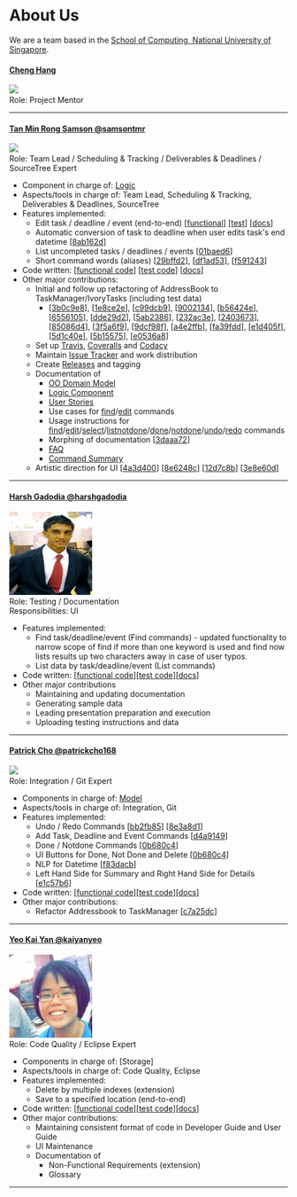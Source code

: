 [comment]: # (@@author A0140060A)
# About Us

We are a team based in the [School of Computing, National University of Singapore](http://www.comp.nus.edu.sg).

#### [Cheng Hang](http://github.com/hang15)
<img src="https://lh4.googleusercontent.com/duO-7EkdPd2BHycqbSzPKOBRfIdplHCKlUOS5Pnpmbk-JBa9Vi5gMjya31LO5w8EQm-iuMcszvlq4NRYc_0eSrHse28Hn-5Kr1OLqrmHXZbD9YDuZk84yIxQTiusCb8_KuIE9Tt-" width="150"><br>
Role: Project Mentor

-----


#### [Tan Min Rong Samson @samsontmr](http://github.com/samsontmr)
<img src="https://scontent-sin6-1.xx.fbcdn.net/v/t1.0-9/12342568_10154947929683084_4939899865158820460_n.jpg?oh=62c43f3e557e8203ec50b7a927d35098&oe=5870CC3A" width="150"><br>
Role: Team Lead / Scheduling & Tracking / Deliverables & Deadlines / SourceTree Expert
* Component in charge of: [Logic](https://github.com/CS2103AUG2016-T14-C3/main/blob/master/docs/DeveloperGuide.md#logic-component)
* Aspects/tools in charge of: Team Lead, Scheduling & Tracking, Deliverables & Deadlines, SourceTree
* Features implemented:
	* Edit task / deadline / event (end-to-end) [[functional](https://github.com/CS2103AUG2016-T14-C3/main/blob/master/collated/main/A0140060A.md#javaseedutaskmanagerlogiccommandseditcommandjava)] [[test](https://github.com/CS2103AUG2016-T14-C3/main/blob/master/collated/test/A0140060A.md#javaguitestseditcommandtestjava)] [[docs](https://github.com/CS2103AUG2016-T14-C3/main/blob/master/collated/docs/A0140060A.md#userguidemd)]
	* Automatic conversion of task to deadline when user edits task's end datetime [[8ab162d](https://github.com/CS2103AUG2016-T14-C3/main/commit/8ab162d851b7ac586fbd415bac0b1154786b66d8)]
	* List uncompleted tasks / deadlines / events [[01baed6](https://github.com/CS2103AUG2016-T14-C3/main/commit/01baed62ad8de68a3a5d4679aff07e58c2e0ec73)]
	* Short command words (aliases) [[29bffd2](https://github.com/CS2103AUG2016-T14-C3/main/commit/29bffd284772f5f9c5bd560e269df70ba2188e6a)], [[df1ad53](https://github.com/CS2103AUG2016-T14-C3/main/commit/df1ad53bc20bfbd5fad6ba9ffb1f914d85029dd9)], [[f591243](https://github.com/CS2103AUG2016-T14-C3/main/commit/f591243679973e4ec7ba96c01f623e47a521b1df)]
* Code written: [[functional code](https://github.com/CS2103AUG2016-T14-C3/main/blob/master/collated/main/A0140060A.md)] [[test code](https://github.com/CS2103AUG2016-T14-C3/main/blob/master/collated/test/A0140060A.md)] [[docs](https://github.com/CS2103AUG2016-T14-C3/main/blob/master/collated/docs/A0140060A.md)]
* Other major contributions:
	* Initial and follow up refactoring of AddressBook to TaskManager/IvoryTasks (including test data)
		* [[3b0c9e8](https://github.com/CS2103AUG2016-T14-C3/main/commit/3b0c9e8b8f039a066137bddf32fde5e484d2e9ec)],  [[1e8ce2e](https://github.com/CS2103AUG2016-T14-C3/main/commit/1e8ce2eb1d473819e3cf7aeaadd8811a6ecfd0b7)],  [[c99dcb9](https://github.com/CS2103AUG2016-T14-C3/main/commit/c99dcb9a52d8b50812dc054c5527ad657602dd0e)], [[9002134](https://github.com/CS2103AUG2016-T14-C3/main/commit/9002134c47c21d3ed71ca60ed26d4270bc3669ba)], [[b56424e](https://github.com/CS2103AUG2016-T14-C3/main/commit/b56424e1369c39fad5485de28c2e7ba518b71b61)], [[6556105](https://github.com/CS2103AUG2016-T14-C3/main/commit/6556105e4c9cadd5b0b715d1a4f7ec7fe64909af)], [[dde29d2](https://github.com/CS2103AUG2016-T14-C3/main/commit/dde29d2d24ffc07e240bed32aa14bfbf1a54d71e)], [[5ab2386](https://github.com/CS2103AUG2016-T14-C3/main/commit/5ab238691ce3bc04438907a18970a31092957a92)], [[232ac3e](https://github.com/CS2103AUG2016-T14-C3/main/commit/232ac3e1829dc9d15ca651d33802db34e068da16)], [[2403673](https://github.com/CS2103AUG2016-T14-C3/main/commit/24036734bcfe7ebdfd65c9cf37cbba805ef09577)], [[85086d4](https://github.com/CS2103AUG2016-T14-C3/main/commit/85086d43772da21ca3c3eb2d4e1fd3c3da7ee3b5)], [[3f5a6f9](https://github.com/CS2103AUG2016-T14-C3/main/commit/3f5a6f9c4d27cac44306c27d3e3907e9319cdaa4)], [[9dcf98f](https://github.com/CS2103AUG2016-T14-C3/main/commit/9dcf98fb8abff35f545a338545c442346b473ba9)], [[a4e2ffb](https://github.com/CS2103AUG2016-T14-C3/main/commit/a4e2ffbe117185bbc852d35ffe47a44b5020018f)], [[fa39fdd](https://github.com/CS2103AUG2016-T14-C3/main/commit/fa39fdda9db072d2a79d60fb84cfbeffe2858d67)], [[e1d405f](https://github.com/CS2103AUG2016-T14-C3/main/commit/e1d405f280ba4c6264137ba6616e394686967f47)], [[5d1c40e](https://github.com/CS2103AUG2016-T14-C3/main/commit/5d1c40e6a2a2ce9a461469602792e012b7add4d3)], [[5b15575](https://github.com/CS2103AUG2016-T14-C3/main/commit/5b15575ea5abf6b7b8e05bf4e5c01232f211d1f1)], [[e0536a8](https://github.com/CS2103AUG2016-T14-C3/main/commit/e0536a8355937317c01b349e5aace7288157a655)]
	* Set up [Travis](https://github.com/CS2103AUG2016-T14-C3/main/blob/cabbb21883e23306c73ad987c95be984e82d6f24/README.md), [Coveralls](https://github.com/CS2103AUG2016-T14-C3/main/blob/cabbb21883e23306c73ad987c95be984e82d6f24/README.md) and [Codacy](https://github.com/CS2103AUG2016-T14-C3/main/commit/3daaa7253532cff0cf6f8c379cc7ac482c94e56d)
	* Maintain [Issue Tracker](https://github.com/CS2103AUG2016-T14-C3/main/issues) and work distribution
	* Create [Releases](https://github.com/CS2103AUG2016-T14-C3/main/releases) and tagging
	* Documentation of
		* [OO Domain Model](https://github.com/CS2103AUG2016-T14-C3/main/blob/master/docs/DeveloperGuide.md#object-oriented-domain-model)
		* [Logic Component](https://github.com/CS2103AUG2016-T14-C3/main/blob/master/docs/DeveloperGuide.md#logic-component)
		* [User Stories](https://github.com/CS2103AUG2016-T14-C3/main/blob/master/docs/DeveloperGuide.md#appendix-a--user-stories)
		* Use cases for [find](https://github.com/CS2103AUG2016-T14-C3/main/blob/master/docs/DeveloperGuide.md#use-case-find-an-item)/[edit](https://github.com/CS2103AUG2016-T14-C3/main/blob/master/docs/DeveloperGuide.md#use-case-edit-a-taskdeadlineevent) commands
		* Usage instructions for [find](https://github.com/CS2103AUG2016-T14-C3/main/blob/master/docs/UserGuide.md#when-you-need-to-find-a-deadline-task-or-event)/[edit](https://github.com/CS2103AUG2016-T14-C3/main/blob/master/docs/UserGuide.md#when-you-need-to-edit-a-deadline-task-or-event)/[select](https://github.com/CS2103AUG2016-T14-C3/main/blob/master/docs/UserGuide.md#when-you-need-to-view-the-details-of-your-deadlines-tasks-and-events)/[listnotdone](https://github.com/CS2103AUG2016-T14-C3/main/blob/master/docs/UserGuide.md#view-all-uncompleted-deadlines-tasks-and-events)/[done](https://github.com/CS2103AUG2016-T14-C3/main/blob/master/docs/UserGuide.md#when-you-are-done-with-a-deadline-task-or-event)/[notdone](https://github.com/CS2103AUG2016-T14-C3/main/blob/master/docs/UserGuide.md#when-you-are-not-done-with-a-deadline-task-or-event)/[undo](https://github.com/CS2103AUG2016-T14-C3/main/blob/master/docs/UserGuide.md#when-you-want-to-undo-your-last-action-that-caused-a-changed-in-your-todo-list)/[redo](https://github.com/CS2103AUG2016-T14-C3/main/blob/master/docs/UserGuide.md#when-you-want-to-redo-your-last-undone-action) commands
		* Morphing of documentation  [[3daaa72](https://github.com/CS2103AUG2016-T14-C3/main/commit/3daaa7253532cff0cf6f8c379cc7ac482c94e56d)]
		* [FAQ](https://github.com/CS2103AUG2016-T14-C3/main/blob/master/docs/UserGuide.md#faq)
		* [Command Summary](https://github.com/CS2103AUG2016-T14-C3/main/blob/master/docs/UserGuide.md#command-summary)
	* Artistic direction for UI [[4a3d400](https://github.com/CS2103AUG2016-T14-C3/main/commit/4a3d4003b99de9e9507b4ecbb78c8b2158ea0a88)] [[8e6248c](https://github.com/CS2103AUG2016-T14-C3/main/commit/8e6248cc23d8b9a42b31bb1ce253cb8c53b4a994)] [[12d7c8b](https://github.com/CS2103AUG2016-T14-C3/main/commit/12d7c8b759e285860185b16d4040522dde76766e)] [[3e8e60d](https://github.com/CS2103AUG2016-T14-C3/main/commit/3e8e60d2843f62351f8a4841da21d9cd330814e5)]

-----
[comment]: # (@@author )

[comment]: # (@@author A0135792X)

#### [Harsh Gadodia @harshgadodia](http://github.com/harshgadodia)
<img src="images/Harsh_Pic.jpg" width="150" height="150"><br>
Role: Testing / Documentation <br>
Responsibilities: UI
* Features implemented:
	* Find task/deadline/event (Find commands) - updated functionality to narrow scope of find if more than one keyword is used and find now lists results up two characters away in case of user typos.
	* List data by task/deadline/event (List commands)
* Code written: [[functional code](https://github.com/CS2103AUG2016-T14-C3/main/blob/develop/collated/main/A0135792X.md)][[test code](https://github.com/CS2103AUG2016-T14-C3/main/blob/develop/collated/test/A0135792X.md)][[docs](https://github.com/CS2103AUG2016-T14-C3/main/blob/develop/collated/docs/A0135792X.md)]
* Other major contributions
	* Maintaining and updating documentation
	* Generating sample data
	* Leading presentation preparation and execution
	* Uploading testing instructions and data

[comment]: # (@@author A0065571A)
-----

#### [Patrick Cho @patrickcho168](http://github.com/patrickcho168)
<img src="https://scontent-sin6-1.xx.fbcdn.net/v/t1.0-9/12036943_10153521706166893_6347077312098129311_n.jpg?oh=cf2b668dfc778ebd1977acb8f7b4f371&oe=58675868" width="150"><br>
Role: Integration / Git Expert <br>
* Components in charge of: [Model](https://github.com/CS2103AUG2016-T14-C3/main/blob/master/docs/DeveloperGuide.md#model-component)
* Aspects/tools in charge of: Integration, Git
* Features implemented:
	* Undo / Redo Commands [[bb2fb85](https://github.com/CS2103AUG2016-T14-C3/main/commit/bb2fb8573444398d098d3e3d1d204d755ebfce55)] [[8e3a8d1](https://github.com/CS2103AUG2016-T14-C3/main/commit/8e3a8d1ee158b8beea169d23635b411c77338b60)]
	* Add Task, Deadline and Event Commands [[d4a9149](https://github.com/CS2103AUG2016-T14-C3/main/commit/d4a914922bc2cba6e78103161676b35146a636ca)]
	* Done / Notdone Commands [[0b680c4](https://github.com/CS2103AUG2016-T14-C3/main/commit/0b680c44dee77a3536c022638f86cd2e48a98658)]
	* UI Buttons for Done, Not Done and Delete [[0b680c4](https://github.com/CS2103AUG2016-T14-C3/main/commit/0b680c44dee77a3536c022638f86cd2e48a98658)]
	* NLP for Datetime [[f83dacb](https://github.com/CS2103AUG2016-T14-C3/main/commit/f83dacbd408bc3d73aff91f3c1660d7d9f8010da8)]
	* Left Hand Side for Summary and Right Hand Side for Details [[e1c57b6](https://github.com/CS2103AUG2016-T14-C3/main/commit/e1c57b6b00a0743743b28befdfebe0aef79648a1)]
* Code written: [[functional code](https://github.com/CS2103AUG2016-T14-C3/main/blob/develop/collated/main/A0065571A.md)][[test code](https://github.com/CS2103AUG2016-T14-C3/main/blob/develop/collated/test/A0065571A.md)][[docs](https://github.com/CS2103AUG2016-T14-C3/main/blob/develop/collated/docs/A0065571A.md)]
* Other major contributions:
	* Refactor Addressbook to TaskManager [[c7a25dc](https://github.com/CS2103AUG2016-T14-C3/main/commit/c7a25dcae23ba1f9282584ab5a6f627195411172)]

-----

#### [Yeo Kai Yan @kaiyanyeo](http://github.com/kaiyanyeo)
<img src="images/KaiYan_Pic.jpg" width="150" height="150"><br>
Role: Code Quality / Eclipse Expert <br>
* Components in charge of: [Storage]
* Aspects/tools in charge of: Code Quality, Eclipse
* Features implemented:
	* Delete by multiple indexes (extension)
	* Save to a specified location (end-to-end)
* Code written: [[functional code](https://github.com/CS2103AUG2016-T14-C3/main/blob/develop/collated/main/A0143641M.md)][[test code](https://github.com/CS2103AUG2016-T14-C3/main/blob/develop/collated/test/A0143641M.md)][[docs](https://github.com/CS2103AUG2016-T14-C3/main/blob/develop/collated/docs/A0143641M.md)]
* Other major contributions:
	* Maintaining consistent format of code in Developer Guide and User Guide
	* UI Maintenance
	* Documentation of
		* Non-Functional Requirements (extension)
		* Glossary

-----

